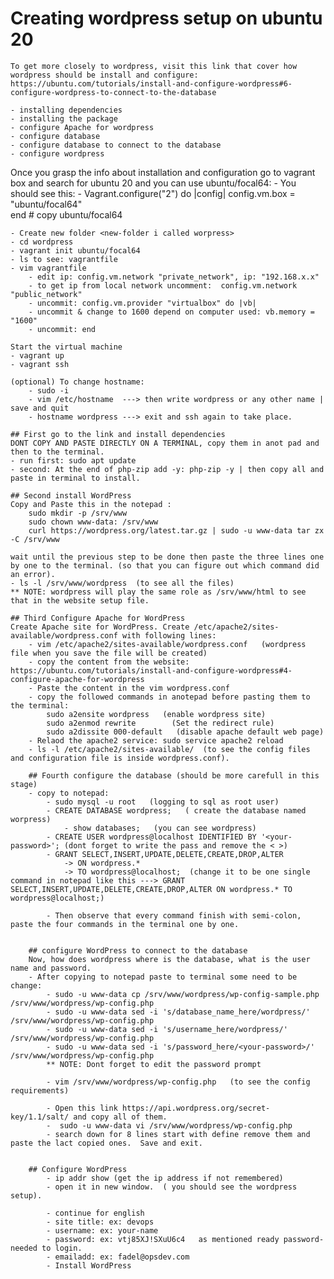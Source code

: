 # Creating wordpress setup on ubuntu 20 
    To get more closely to wordpress, visit this link that cover how wordpress should be install and configure: https://ubuntu.com/tutorials/install-and-configure-wordpress#6-configure-wordpress-to-connect-to-the-database

    - installing dependencies
    - installing the package
    - configure Apache for wordpress
    - configure database
    - configure database to connect to the database
    - configure wordpress

Once you grasp the info about installation and configuration go to vagrant box and search for ubuntu 20 and you can use ubuntu/focal64:
    - You should see this:
        - Vagrant.configure("2") do |config|
            config.vm.box = "ubuntu/focal64"    
        end
        # copy ubuntu/focal64 

    - Create new folder <new-folder i called worpress>
    - cd wordpress
    - vagrant init ubuntu/focal64
    - ls to see: vagrantfile
    - vim vagrantfile 
        - edit ip: config.vm.network "private_network", ip: "192.168.x.x"
        - to get ip from local network uncomment:  config.vm.network "public_network"
        - uncommit: config.vm.provider "virtualbox" do |vb|
        - uncommit & change to 1600 depend on computer used: vb.memory = "1600"
        - uncommit: end

    Start the virtual machine
    - vagrant up
    - vagrant ssh
    
    (optional) To change hostname:
        - sudo -i
        - vim /etc/hostname  ---> then write wordpress or any other name | save and quit
        - hostname wordpress ---> exit and ssh again to take place.

    ## First go to the link and install dependencies 
    DONT COPY AND PASTE DIRECTLY ON A TERMINAL, copy them in anot pad and then to the terminal.
    - run first: sudo apt update
    - second: At the end of php-zip add -y: php-zip -y | then copy all and paste in terminal to install.
    
    ## Second install WordPress
    Copy and Paste this in the notepad : 
        sudo mkdir -p /srv/www
        sudo chown www-data: /srv/www
        curl https://wordpress.org/latest.tar.gz | sudo -u www-data tar zx -C /srv/www

    wait until the previous step to be done then paste the three lines one by one to the terminal. (so that you can figure out which command did an error).
    - ls -l /srv/www/wordpress  (to see all the files)
    ** NOTE: wordpress will play the same role as /srv/www/html to see that in the website setup file.

    ## Third Configure Apache for WordPress
    Create Apache site for WordPress. Create /etc/apache2/sites-available/wordpress.conf with following lines:
        - vim /etc/apache2/sites-available/wordpress.conf   (wordpress file when you save the file will be created)
        - copy the content from the website: https://ubuntu.com/tutorials/install-and-configure-wordpress#4-configure-apache-for-wordpress
        - Paste the content in the vim wordpress.conf
        - copy the followed commands in anotepad before pasting them to the terminal:
            sudo a2ensite wordpress   (enable wordpress site)
            sudo a2enmod rewrite        (Set the redirect rule)
            sudo a2dissite 000-default   (disable apache default web page)
        - Relaod the apache2 service: sudo service apache2 reload
        - ls -l /etc/apache2/sites-available/  (to see the config files and configuration file is inside wordpress.conf).

        ## Fourth configure the database (should be more carefull in this stage)
        - copy to notepad:
            - sudo mysql -u root   (logging to sql as root user)
            - CREATE DATABASE wordpress;   ( create the database named worpress)
                - show databases;   (you can see wordpress)
            - CREATE USER wordpress@localhost IDENTIFIED BY '<your-password>'; (dont forget to write the pass and remove the < >)
            - GRANT SELECT,INSERT,UPDATE,DELETE,CREATE,DROP,ALTER
                -> ON wordpress.*
                -> TO wordpress@localhost;  (change it to be one single command in notepad like this ---> GRANT SELECT,INSERT,UPDATE,DELETE,CREATE,DROP,ALTER ON wordpress.* TO wordpress@localhost;)
            
            - Then observe that every command finish with semi-colon, paste the four commands in the terminal one by one.


        ## configure WordPress to connect to the database
        Now, how does wordpress where is the database, what is the user name and password.
        - After copying to notepad paste to terminal some need to be change:
            - sudo -u www-data cp /srv/www/wordpress/wp-config-sample.php /srv/www/wordpress/wp-config.php
            - sudo -u www-data sed -i 's/database_name_here/wordpress/' /srv/www/wordpress/wp-config.php
            - sudo -u www-data sed -i 's/username_here/wordpress/' /srv/www/wordpress/wp-config.php
            - sudo -u www-data sed -i 's/password_here/<your-password>/' /srv/www/wordpress/wp-config.php
            ** NOTE: Dont forget to edit the password prompt

            - vim /srv/www/wordpress/wp-config.php   (to see the config requirements)

            - Open this link https://api.wordpress.org/secret-key/1.1/salt/ and copy all of them.
            -  sudo -u www-data vi /srv/www/wordpress/wp-config.php
            - search down for 8 lines start with define remove them and paste the lact copied ones.  Save and exit.
            

        ## Configure WordPress
            - ip addr show (get the ip address if not remembered)
            - open it in new window.  ( you should see the wordpress setup).

            - continue for english
            - site title: ex: devops
            - username: ex: your-name
            - password: ex: vtj85XJ!SXuU6c4   as mentioned ready password-needed to login.
            - emailadd: ex: fadel@opsdev.com  
            - Install WordPress
        


